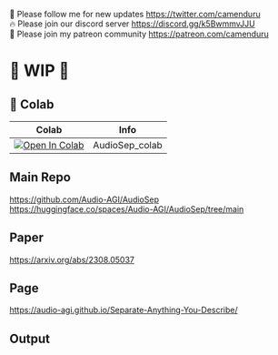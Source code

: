 🐣 Please follow me for new updates https://twitter.com/camenduru <br />
🔥 Please join our discord server https://discord.gg/k5BwmmvJJU <br />
🥳 Please join my patreon community https://patreon.com/camenduru <br />

# 🚦 WIP 🚦

## 🦒 Colab

| Colab | Info
| --- | --- |
[![Open In Colab](https://colab.research.google.com/assets/colab-badge.svg)](https://colab.research.google.com/github/camenduru/AudioSep-colab/blob/main/AudioSep_colab.ipynb) | AudioSep_colab

## Main Repo
https://github.com/Audio-AGI/AudioSep <br />
https://huggingface.co/spaces/Audio-AGI/AudioSep/tree/main <br />

## Paper
https://arxiv.org/abs/2308.05037

## Page
https://audio-agi.github.io/Separate-Anything-You-Describe/

## Output

